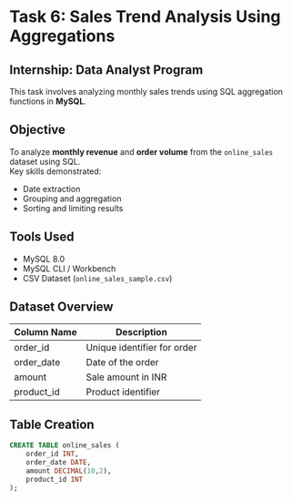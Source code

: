 # Task 6: Sales Trend Analysis Using Aggregations

## Internship: Data Analyst Program  
This task involves analyzing monthly sales trends using SQL aggregation functions in **MySQL**.

## Objective
To analyze **monthly revenue** and **order volume** from the `online_sales` dataset using SQL.  
Key skills demonstrated:
- Date extraction
- Grouping and aggregation
- Sorting and limiting results

## Tools Used
- MySQL 8.0
- MySQL CLI / Workbench
- CSV Dataset (`online_sales_sample.csv`)

## Dataset Overview

| Column Name | Description               |
|-------------|---------------------------|
| order_id    | Unique identifier for order |
| order_date  | Date of the order          |
| amount      | Sale amount in INR         |
| product_id  | Product identifier         |

## Table Creation

```sql
CREATE TABLE online_sales (
    order_id INT,
    order_date DATE,
    amount DECIMAL(10,2),
    product_id INT
);
